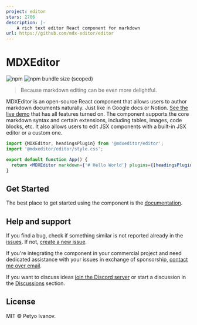 ```yaml
---
project: editor
stars: 2706
description: |-
    A rich text editor React component for markdown
url: https://github.com/mdx-editor/editor
---
```


# MDXEditor

![npm](https://img.shields.io/npm/v/@mdxeditor/editor)
![npm bundle size (scoped)](https://img.shields.io/bundlephobia/minzip/@mdxeditor/editor)

> Because markdown editing can be even more delightful.

MDXEditor is an open-source React component that allows users to author markdown documents naturally. Just like in Google docs or Notion. [See the live demo](https://mdxeditor.dev/editor/demo) that has all features turned on. 
The component supports the core markdown syntax and certain extensions, including tables, images, code blocks, etc. It also allows users to edit JSX components with a built-in JSX editor or a custom one.

```jsx
import {MDXEditor, headingsPlugin} from '@mdxeditor/editor';
import '@mdxeditor/editor/style.css';

export default function App() {
  return <MDXEditor markdown={'# Hello World'} plugins={[headingsPlugin()]} />;
}
```
## Get Started

The best place to get started using the component is the [documentation](https://mdxeditor.dev/editor/docs/getting-started).

## Help and support

If you find a bug, check if something similar is not reported already in the [issues](https://github.com/mdx-editor/editor/issues). If not, [create a new issue](https://github.com/mdx-editor/editor/issues/new?assignees=&labels=bug&projects=&template=1.bug.md&title=%5BBUG%5D).

If you're integrating the component in your commercial project and need dedicated assistance with your issues in exchange of sponsorship, [contact me over email](mailto:petyo@mdxeditor.dev).

If you want to discuss ideas [join the Discord server](https://discord.gg/4q7U2Hc) or start a discussion in the [Discussions](https://github.com/mdx-editor/editor/discussions) section.

## License

MIT &copy; Petyo Ivanov.


